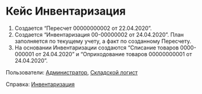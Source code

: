 # Кейс Инвентаризация

1. Создается “Пересчет 00000000002 от 22.04.2020”.
2. Создается “Инвентаризация 00-00000002 от 24.04.2020”. План заполняется по текущему учету, а факт по созданному Пересчету.
3. На основании Инвентаризации создаются “Списание товаров 0000-000001 от 24.04.2020” и “Оприходование товаров 00000000001 от 24.04.2020”.

Пользователи: [Администратор](../Users/Administrator.md), [Складской логист](../Users/WarehouseLogistician.md)

Справка: <a href="https://konstanta-it.github.io/erp4food/Warehouse/SimpleWarehouse/Inventar/" target="_blank"> Инвентаризация </a>